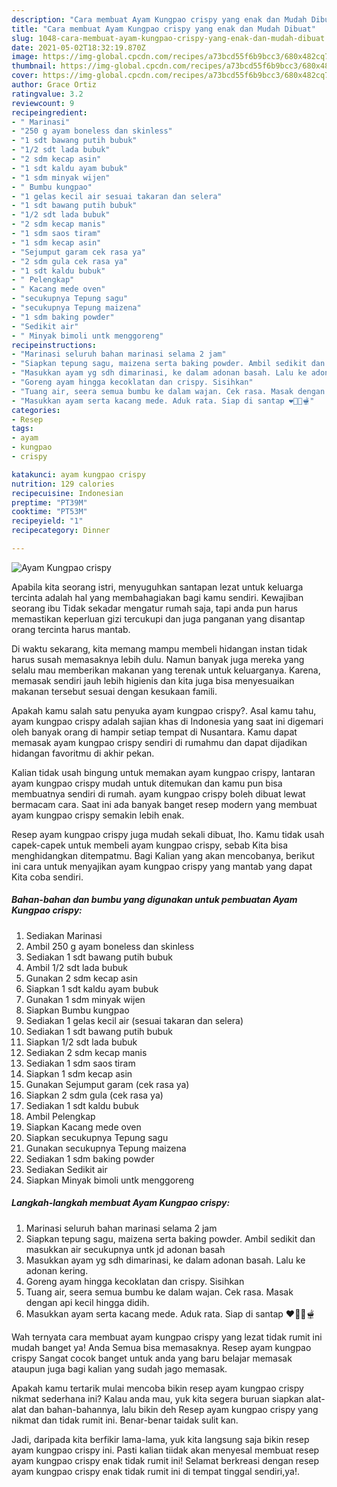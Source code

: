 ```yaml
---
description: "Cara membuat Ayam Kungpao crispy yang enak dan Mudah Dibuat"
title: "Cara membuat Ayam Kungpao crispy yang enak dan Mudah Dibuat"
slug: 1048-cara-membuat-ayam-kungpao-crispy-yang-enak-dan-mudah-dibuat
date: 2021-05-02T18:32:19.870Z
image: https://img-global.cpcdn.com/recipes/a73bcd55f6b9bcc3/680x482cq70/ayam-kungpao-crispy-foto-resep-utama.jpg
thumbnail: https://img-global.cpcdn.com/recipes/a73bcd55f6b9bcc3/680x482cq70/ayam-kungpao-crispy-foto-resep-utama.jpg
cover: https://img-global.cpcdn.com/recipes/a73bcd55f6b9bcc3/680x482cq70/ayam-kungpao-crispy-foto-resep-utama.jpg
author: Grace Ortiz
ratingvalue: 3.2
reviewcount: 9
recipeingredient:
- " Marinasi"
- "250 g ayam boneless dan skinless"
- "1 sdt bawang putih bubuk"
- "1/2 sdt lada bubuk"
- "2 sdm kecap asin"
- "1 sdt kaldu ayam bubuk"
- "1 sdm minyak wijen"
- " Bumbu kungpao"
- "1 gelas kecil air sesuai takaran dan selera"
- "1 sdt bawang putih bubuk"
- "1/2 sdt lada bubuk"
- "2 sdm kecap manis"
- "1 sdm saos tiram"
- "1 sdm kecap asin"
- "Sejumput garam cek rasa ya"
- "2 sdm gula cek rasa ya"
- "1 sdt kaldu bubuk"
- " Pelengkap"
- " Kacang mede oven"
- "secukupnya Tepung sagu"
- "secukupnya Tepung maizena"
- "1 sdm baking powder"
- "Sedikit air"
- " Minyak bimoli untk menggoreng"
recipeinstructions:
- "Marinasi seluruh bahan marinasi selama 2 jam"
- "Siapkan tepung sagu, maizena serta baking powder. Ambil sedikit dan masukkan air secukupnya untk jd adonan basah"
- "Masukkan ayam yg sdh dimarinasi, ke dalam adonan basah. Lalu ke adonan kering."
- "Goreng ayam hingga kecoklatan dan crispy. Sisihkan"
- "Tuang air, seera semua bumbu ke dalam wajan. Cek rasa. Masak dengan api kecil hingga didih."
- "Masukkan ayam serta kacang mede. Aduk rata. Siap di santap ❤🍗🍲🫕"
categories:
- Resep
tags:
- ayam
- kungpao
- crispy

katakunci: ayam kungpao crispy 
nutrition: 129 calories
recipecuisine: Indonesian
preptime: "PT39M"
cooktime: "PT53M"
recipeyield: "1"
recipecategory: Dinner

---
```



![Ayam Kungpao crispy](https://img-global.cpcdn.com/recipes/a73bcd55f6b9bcc3/680x482cq70/ayam-kungpao-crispy-foto-resep-utama.jpg)

Apabila kita seorang istri, menyuguhkan santapan lezat untuk keluarga tercinta adalah hal yang membahagiakan bagi kamu sendiri. Kewajiban seorang ibu Tidak sekadar mengatur rumah saja, tapi anda pun harus memastikan keperluan gizi tercukupi dan juga panganan yang disantap orang tercinta harus mantab.

Di waktu  sekarang, kita memang mampu membeli hidangan instan tidak harus susah memasaknya lebih dulu. Namun banyak juga mereka yang selalu mau memberikan makanan yang terenak untuk keluarganya. Karena, memasak sendiri jauh lebih higienis dan kita juga bisa menyesuaikan makanan tersebut sesuai dengan kesukaan famili. 



Apakah kamu salah satu penyuka ayam kungpao crispy?. Asal kamu tahu, ayam kungpao crispy adalah sajian khas di Indonesia yang saat ini digemari oleh banyak orang di hampir setiap tempat di Nusantara. Kamu dapat memasak ayam kungpao crispy sendiri di rumahmu dan dapat dijadikan hidangan favoritmu di akhir pekan.

Kalian tidak usah bingung untuk memakan ayam kungpao crispy, lantaran ayam kungpao crispy mudah untuk ditemukan dan kamu pun bisa membuatnya sendiri di rumah. ayam kungpao crispy boleh dibuat lewat bermacam cara. Saat ini ada banyak banget resep modern yang membuat ayam kungpao crispy semakin lebih enak.

Resep ayam kungpao crispy juga mudah sekali dibuat, lho. Kamu tidak usah capek-capek untuk membeli ayam kungpao crispy, sebab Kita bisa menghidangkan ditempatmu. Bagi Kalian yang akan mencobanya, berikut ini cara untuk menyajikan ayam kungpao crispy yang mantab yang dapat Kita coba sendiri.

<!--inarticleads1-->

##### Bahan-bahan dan bumbu yang digunakan untuk pembuatan Ayam Kungpao crispy:

1. Sediakan  Marinasi
1. Ambil 250 g ayam boneless dan skinless
1. Sediakan 1 sdt bawang putih bubuk
1. Ambil 1/2 sdt lada bubuk
1. Gunakan 2 sdm kecap asin
1. Siapkan 1 sdt kaldu ayam bubuk
1. Gunakan 1 sdm minyak wijen
1. Siapkan  Bumbu kungpao
1. Sediakan 1 gelas kecil air (sesuai takaran dan selera)
1. Sediakan 1 sdt bawang putih bubuk
1. Siapkan 1/2 sdt lada bubuk
1. Sediakan 2 sdm kecap manis
1. Sediakan 1 sdm saos tiram
1. Siapkan 1 sdm kecap asin
1. Gunakan Sejumput garam (cek rasa ya)
1. Siapkan 2 sdm gula (cek rasa ya)
1. Sediakan 1 sdt kaldu bubuk
1. Ambil  Pelengkap
1. Siapkan  Kacang mede oven
1. Siapkan secukupnya Tepung sagu
1. Gunakan secukupnya Tepung maizena
1. Sediakan 1 sdm baking powder
1. Sediakan Sedikit air
1. Siapkan  Minyak bimoli untk menggoreng




<!--inarticleads2-->

##### Langkah-langkah membuat Ayam Kungpao crispy:

1. Marinasi seluruh bahan marinasi selama 2 jam
1. Siapkan tepung sagu, maizena serta baking powder. Ambil sedikit dan masukkan air secukupnya untk jd adonan basah
1. Masukkan ayam yg sdh dimarinasi, ke dalam adonan basah. Lalu ke adonan kering.
1. Goreng ayam hingga kecoklatan dan crispy. Sisihkan
1. Tuang air, seera semua bumbu ke dalam wajan. Cek rasa. Masak dengan api kecil hingga didih.
1. Masukkan ayam serta kacang mede. Aduk rata. Siap di santap ❤🍗🍲🫕




Wah ternyata cara membuat ayam kungpao crispy yang lezat tidak rumit ini mudah banget ya! Anda Semua bisa memasaknya. Resep ayam kungpao crispy Sangat cocok banget untuk anda yang baru belajar memasak ataupun juga bagi kalian yang sudah jago memasak.

Apakah kamu tertarik mulai mencoba bikin resep ayam kungpao crispy nikmat sederhana ini? Kalau anda mau, yuk kita segera buruan siapkan alat-alat dan bahan-bahannya, lalu bikin deh Resep ayam kungpao crispy yang nikmat dan tidak rumit ini. Benar-benar taidak sulit kan. 

Jadi, daripada kita berfikir lama-lama, yuk kita langsung saja bikin resep ayam kungpao crispy ini. Pasti kalian tiidak akan menyesal membuat resep ayam kungpao crispy enak tidak rumit ini! Selamat berkreasi dengan resep ayam kungpao crispy enak tidak rumit ini di tempat tinggal sendiri,ya!.

